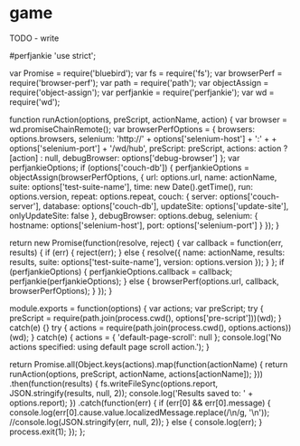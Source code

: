 # game

TODO - write

#perfjankie
'use strict';

var Promise = require('bluebird');
var fs = require('fs');
var browserPerf = require('browser-perf');
var path = require('path');
var objectAssign = require('object-assign');
var perfjankie = require('perfjankie');
var wd = require('wd');

function runAction(options, preScript, actionName, action) {
  var browser = wd.promiseChainRemote();
  var browserPerfOptions = {
    browsers: options.browsers,
    selenium: 'http://' + options['selenium-host'] + ':' +  + options['selenium-port'] + '/wd/hub',
    preScript: preScript,
    actions: action ? [action] : null,
    debugBrowser: options['debug-browser']
  };
  var perfjankieOptions;
  if (options['couch-db']) {
    perfjankieOptions = objectAssign(browserPerfOptions, {
      url: options.url,
      name: actionName,
      suite: options['test-suite-name'],
      time: new Date().getTime(),
      run: options.version,
      repeat: options.repeat,
      couch: {
        server: options['couch-server'],
        database: options['couch-db'],
        updateSite: options['update-site'],
        onlyUpdateSite: false
      },
      debugBrowser: options.debug,
      selenium: {
        hostname: options['selenium-host'],
        port: options['selenium-port']
      }
    });
  }

  return new Promise(function(resolve, reject) {
    var callback = function(err, results) {
      if (err) {
        reject(err);
      } else {
        resolve({
          name: actionName,
          results: results,
          suite: options['test-suite-name'],
          version: options.version
        });
      }
    };
    if (perfjankieOptions) {
      perfjankieOptions.callback = callback;
      perfjankie(perfjankieOptions);
    } else {
      browserPerf(options.url, callback, browserPerfOptions);
    }
  });
}


module.exports = function(options) {
  var actions;
  var preScript;
  try {
    preScript = require(path.join(process.cwd(), options['pre-script']))(wd);
  } catch(e) {}
  try {
    actions = require(path.join(process.cwd(), options.actions))(wd);
  } catch(e) {
    actions = {
      'default-page-scroll': null
    };
    console.log('No actions specified: using default page scroll action.');
  }

  return Promise.all(Object.keys(actions).map(function(actionName) {
    return runAction(options, preScript, actionName, actions[actionName]);
  }))
  .then(function(results) {
    fs.writeFileSync(options.report, JSON.stringify(results, null, 2));
    console.log('Results saved to: ' + options.report);
  })
  .catch(function(err) {
    if (err[0] && err[0].message) {
      console.log(err[0].cause.value.localizedMessage.replace(/\\n/g, '\\n'));
      //console.log(JSON.stringify(err, null, 2));
    } else {
      console.log(err);
    }
    process.exit(1);
  });
};

